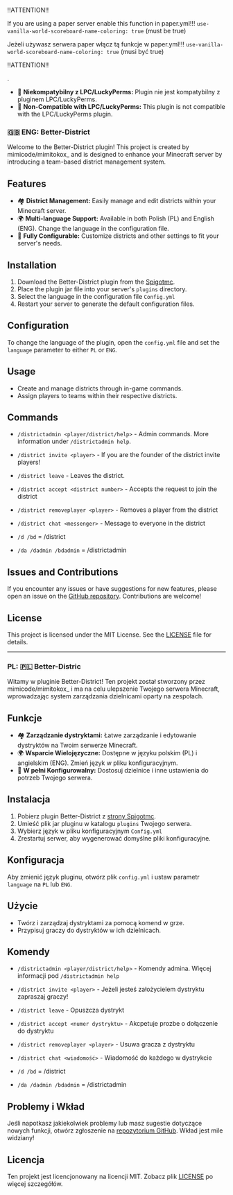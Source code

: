 
‼️ATTENTION‼️

If you are using a paper server enable this function in paper.yml!!! `use-vanilla-world-scoreboard-name-coloring: true` (must be true)

Jeżeli używasz serwera paper włącz tą funkcje w paper.yml!!! `use-vanilla-world-scoreboard-name-coloring: true` (musi być true)

‼️ATTENTION‼️


.
- 🚫 **Niekompatybilny z LPC/LuckyPerms:** Plugin nie jest kompatybilny z pluginem LPC/LuckyPerms.
- 🚫 **Non-Compatible with LPC/LuckyPerms:** This plugin is not compatible with the LPC/LuckyPerms plugin.


### 🇬🇧 ENG: Better-District 

Welcome to the Better-District plugin! This project is created by mimicode/mimitokox_ and is designed to enhance your Minecraft server by introducing a team-based district management system.

## Features
- 🏘️ **District Management:** Easily manage and edit districts within your Minecraft server.
- 🌍 **Multi-language Support:** Available in both Polish (PL) and English (ENG). Change the language in the configuration file.
- 🔧 **Fully Configurable:** Customize districts and other settings to fit your server's needs.

## Installation
1. Download the Better-District plugin from the [Spigotmc](#).
2. Place the plugin jar file into your server's `plugins` directory.
3. Select the language in the configuration file `Config.yml` 
4. Restart your server to generate the default configuration files.

## Configuration
To change the language of the plugin, open the `config.yml` file and set the `language` parameter to either `PL` or `ENG`.

## Usage
- Create and manage districts through in-game commands.
- Assign players to teams within their respective districts.

## Commands
- `/districtadmin <player/district/help>` - Admin commands. More information under `/districtadmin help`.
- `/district invite <player>` - If you are the founder of the district invite players!
- `/district leave` - Leaves the district.
- `/district accept <district number>` - Accepts the request to join the district
- `/district removeplayer <player>` - Removes a player from the district
- `/district chat <messenger>` - Message to everyone in the district

- `/d /bd` = /district
- `/da /dadmin /bdadmin` = /districtadmin
  
## Issues and Contributions
If you encounter any issues or have suggestions for new features, please open an issue on the [GitHub repository](#). Contributions are welcome!

## License
This project is licensed under the MIT License. See the [LICENSE](#) file for details.

---

### PL: 🇵🇱 Better-Distric

Witamy w pluginie Better-District! Ten projekt został stworzony przez mimicode/mimitokox_ i ma na celu ulepszenie Twojego serwera Minecraft, wprowadzając system zarządzania dzielnicami oparty na zespołach.

## Funkcje
- 🏘️ **Zarządzanie dystryktami:** Łatwe zarządzanie i edytowanie dystryktów na Twoim serwerze Minecraft.
- 🌍 **Wsparcie Wielojęzyczne:** Dostępne w języku polskim (PL) i angielskim (ENG). Zmień język w pliku konfiguracyjnym.
- 🔧 **W pełni Konfigurowalny:** Dostosuj dzielnice i inne ustawienia do potrzeb Twojego serwera.

## Instalacja
1. Pobierz plugin Better-District z [strony Spigotmc](#).
2. Umieść plik jar pluginu w katalogu `plugins` Twojego serwera.
3. Wybierz język w pliku konfiguracyjnym `Config.yml`
4. Zrestartuj serwer, aby wygenerować domyślne pliki konfiguracyjne.


## Konfiguracja
Aby zmienić język pluginu, otwórz plik `config.yml` i ustaw parametr `language` na `PL` lub `ENG`.

## Użycie
- Twórz i zarządzaj dystryktami za pomocą komend w grze.
- Przypisuj graczy do dystryktów w ich dzielnicach.

## Komendy
- `/districtadmin <player/district/help>` - Komendy admina. Więcej informacji pod `/districtadmin help`
- `/district invite <player>` - Jeżeli jesteś założycielem dystryktu zapraszaj graczy!
- `/district leave` - Opuszcza dystrykt
- `/district accept <numer dystryktu>` - Akcpetuje prozbe o dołączenie do dystryktu
- `/district removeplayer <player>` - Usuwa gracza z dystryktu
- `/district chat <wiadomość>` - Wiadomość do każdego w dystrykcie

- `/d /bd` = /district
- `/da /dadmin /bdadmin` = /districtadmin

## Problemy i Wkład
Jeśli napotkasz jakiekolwiek problemy lub masz sugestie dotyczące nowych funkcji, otwórz zgłoszenie na [repozytorium GitHub](#). Wkład jest mile widziany!

## Licencja
Ten projekt jest licencjonowany na licencji MIT. Zobacz plik [LICENSE](#) po więcej szczegółów.
